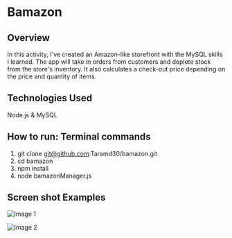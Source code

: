 # Bamazon

## Overview
In this activity, I've created an Amazon-like storefront with the MySQL skills I learned. The app will take in orders from customers and deplete stock from the store's inventory. It also calculates a check-out price depending on the price and quantity of items.

## Technologies Used
Node.js & MySQL

## How to run: Terminal commands
1. git clone git@github.com:Taramd30/bamazon.git
2. cd bamazon
3. npm install
4. node bamazonManager.js

## Screen shot Examples

![Image 1](/Bamazon/bamazon1.png)


![Image 2](/Bamazon/bamazon2.png)

